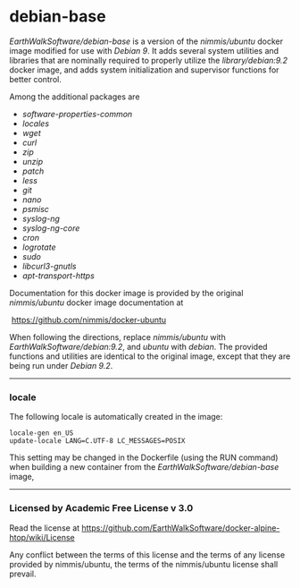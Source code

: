 # debian-base

*EarthWalkSoftware/debian-base* is a version of the *nimmis/ubuntu* docker image modified for use with *Debian 9*.  It adds several system utilities and libraries that are nominally required to properly utilize the *library/debian:9.2* docker image, and adds system initialization and supervisor functions for better control.  

Among the additional packages are 
- *software-properties-common*
- *locales*
- *wget* 
- *curl*
- *zip*
- *unzip* 
- *patch* 
- *less*
- *git*
- *nano* 
- *psmisc*
- *syslog-ng* 
- *syslog-ng-core* 
- *cron* 
- *logrotate* 
- *sudo* 
- *libcurl3-gnutls*
- *apt-transport-https*  

Documentation for this docker image is provided by the original *nimmis/ubuntu* docker image documentation at  

  https://github.com/nimmis/docker-ubuntu

When following the directions, replace *nimmis/ubuntu* with *EarthWalkSoftware/debian:9.2*, and *ubuntu* with *debian*.  The provided functions and utilities are identical to the original image, except that they are being run under *Debian 9.2*.

------
### locale
The following locale is automatically created in the image:

    locale-gen en_US
    update-locale LANG=C.UTF-8 LC_MESSAGES=POSIX  
  
This setting may be changed in the Dockerfile (using the RUN command) when building a new container from the *EarthWalkSoftware/debian-base* image, 

------
### Licensed by Academic Free License v 3.0

Read the license at https://github.com/EarthWalkSoftware/docker-alpine-htop/wiki/License

Any conflict between the terms of this license and the terms of any license provided by nimmis/ubuntu, the terms of the nimmis/ubuntu license shall prevail.
